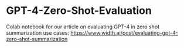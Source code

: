 # GPT-4-Zero-Shot-Evaluation
Colab notebook for our article on evaluating GPT-4 in zero shot summarization use cases: https://www.width.ai/post/evaluating-gpt-4-zero-shot-summarization
